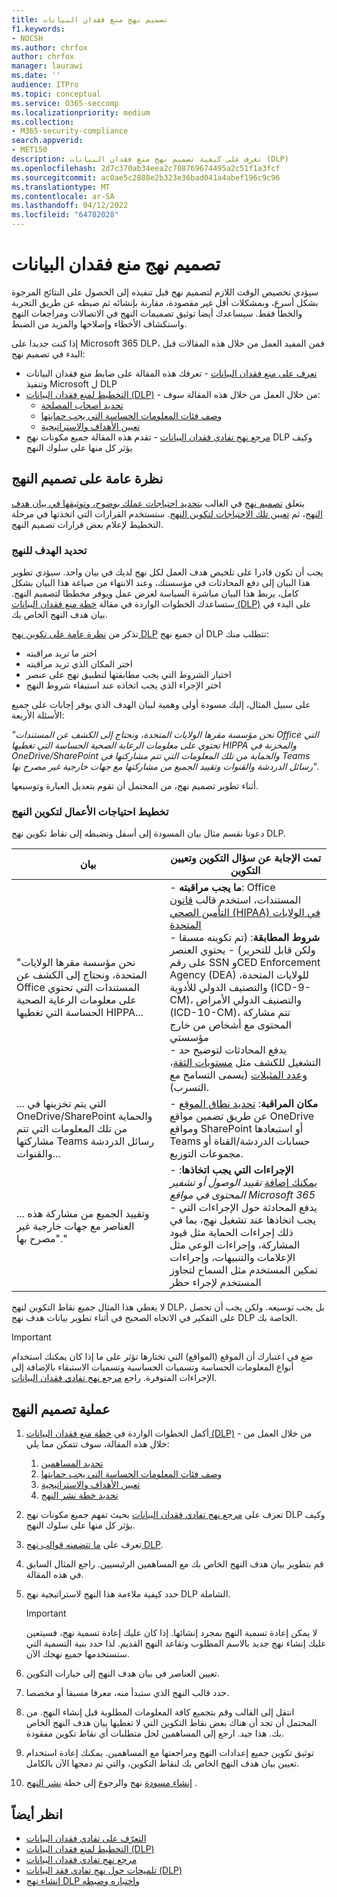 ```yaml
---
title: تصميم نهج منع فقدان البيانات
f1.keywords:
- NOCSH
ms.author: chrfox
author: chrfox
manager: laurawi
ms.date: ''
audience: ITPro
ms.topic: conceptual
ms.service: O365-seccomp
ms.localizationpriority: medium
ms.collection:
- M365-security-compliance
search.appverid:
- MET150
description: تعرف على كيفية تصميم نهج منع فقدان البيانات (DLP)
ms.openlocfilehash: 2d7c370ab34eea2c708769674495a2c51f1a3fcf
ms.sourcegitcommit: ac0ae5c2888e2b323e36bad041a4abef196c9c96
ms.translationtype: MT
ms.contentlocale: ar-SA
ms.lasthandoff: 04/12/2022
ms.locfileid: "64782028"
---
```

# <a name="design-a-data-loss-prevention-policy"></a>تصميم نهج منع فقدان البيانات

سيؤدي تخصيص الوقت اللازم لتصميم نهج قبل تنفيذه إلى الحصول على النتائج المرجوة بشكل أسرع، وبمشكلات أقل غير مقصودة، مقارنة بإنشائه ثم ضبطه عن طريق التجربة والخطأ فقط. سيساعدك أيضا توثيق تصميمات النهج في الاتصالات ومراجعات النهج واستكشاف الأخطاء وإصلاحها والمزيد من الضبط.

<!--, but excessive tuning to get the intended results can be time consuming.

 if you have to do a lot of tuning to get a policy to yield the intended results can be time consuming .-->

إذا كنت جديدا على Microsoft 365 DLP، فمن المفيد العمل من خلال هذه المقالات قبل البدء في تصميم نهج:

- [تعرف على منع فقدان البيانات](dlp-learn-about-dlp.md#learn-about-data-loss-prevention) - تعرفك هذه المقالة على ضابط منع فقدان البيانات وتنفيذ Microsoft ل DLP
- [التخطيط لمنع فقدان البيانات (DLP)](dlp-overview-plan-for-dlp.md#plan-for-data-loss-prevention-dlp) - من خلال العمل من خلال هذه المقالة سوف:
  - [تحديد أصحاب المصلحة](dlp-overview-plan-for-dlp.md#identify-stakeholders)
  - [وصف فئات المعلومات الحساسة التي يجب حمايتها](dlp-overview-plan-for-dlp.md#describe-the-categories-of-sensitive-information-to-protect)
  - [تعيين الأهداف والاستراتيجية](dlp-overview-plan-for-dlp.md#set-goals-and-strategy)
- [مرجع نهج تفادي فقدان البيانات](dlp-policy-reference.md#data-loss-prevention-policy-reference) - تقدم هذه المقالة جميع مكونات نهج DLP وكيف يؤثر كل منها على سلوك النهج

## <a name="policy-design-overview"></a>نظرة عامة على تصميم النهج

يتعلق [تصميم نهج](#policy-design-process) في الغالب [بتحديد احتياجات عملك بوضوح، وتوثيقها في بيان هدف النهج](#define-intent-for-the-policy)، ثم [تعيين تلك الاحتياجات لتكوين النهج](#map-business-needs-to-policy-configuration). ستستخدم القرارات التي اتخذتها في مرحلة التخطيط لإعلام بعض قرارات تصميم النهج.

### <a name="define-intent-for-the-policy"></a>تحديد الهدف للنهج

يجب أن تكون قادرا على تلخيص هدف العمل لكل نهج لديك في بيان واحد. سيؤدي تطوير هذا البيان إلى دفع المحادثات في مؤسستك، وعند الانتهاء من صياغة هذا البيان بشكل كامل، يربط هذا البيان مباشرة السياسة لغرض عمل ويوفر مخططا لتصميم النهج. ستساعدك الخطوات الواردة في مقالة [خطة منع فقدان البيانات (DLP)](dlp-overview-plan-for-dlp.md#overview-of-planning-process) على البدء في بيان هدف النهج الخاص بك.

تذكر من [نظرة عامة على تكوين نهج DLP](dlp-learn-about-dlp.md#dlp-policy-configuration-overview) أن جميع نهج DLP تتطلب منك:

- اختر ما تريد مراقبته
- اختر المكان الذي تريد مراقبته
- اختيار الشروط التي يجب مطابقتها لتطبيق نهج على عنصر
- اختر الإجراء الذي يجب اتخاذه عند استيفاء شروط النهج

على سبيل المثال، إليك مسودة أولى وهمية لبيان الهدف الذي يوفر إجابات على جميع الأسئلة الأربعة:

*"نحن مؤسسة مقرها الولايات المتحدة، ونحتاج إلى الكشف عن المستندات Office التي تحتوي على معلومات الرعاية الصحية الحساسة التي تغطيها HIPPA والمخزنة في OneDrive/SharePoint والحماية من تلك المعلومات التي تتم مشاركتها في Teams رسائل الدردشة والقنوات وتقييد الجميع من مشاركتها مع جهات خارجية غير مصرح بها".*

أثناء تطوير تصميم نهج، من المحتمل أن تقوم بتعديل العبارة وتوسيعها.

### <a name="map-business-needs-to-policy-configuration"></a>تخطيط احتياجات الأعمال لتكوين النهج

دعونا نقسم مثال بيان المسودة إلى أسفل ونضبطه إلى نقاط تكوين نهج DLP.

|بيان|تمت الإجابة عن سؤال التكوين وتعيين التكوين|
|---|---|
|"نحن مؤسسة مقرها الولايات المتحدة، ونحتاج إلى الكشف عن Office المستندات التي تحتوي على معلومات الرعاية الصحية الحساسة التي تغطيها HIPPA...|- **ما يجب مراقبته**: Office المستندات، استخدم قالب [قانون التأمين الصحي (HIPAA) في الولايات المتحدة](what-the-dlp-policy-templates-include.md#us-health-insurance-act-hipaa) </br>- **شروط المطابقة**: (تم تكوينه مسبقا ولكن قابل للتحرير) - يحتوي العنصر على رقم SSN وCED Enforcement Agency (DEA) للولايات المتحدة، والتصنيف الدولي للأدوية (ICD-9-CM)، والتصنيف الدولي الأمراض (ICD-10-CM)، تتم مشاركة المحتوى مع أشخاص من خارج مؤسستي  </br> - يدفع المحادثات لتوضيح حد التشغيل للكشف مثل [مستويات الثقة](sensitive-information-type-learn-about.md#more-on-confidence-levels)، [وعدد المثيلات](dlp-policy-reference.md#content-contains) (يسمى التسامح مع التسرب).|
|... التي يتم تخزينها في OneDrive/SharePoint والحماية من تلك المعلومات التي تتم مشاركتها Teams رسائل الدردشة والقنوات...|- **مكان المراقبة**: [تحديد نطاق الموقع](dlp-policy-reference.md#locations) عن طريق تضمين مواقع OneDrive ومواقع SharePoint أو استبعادها Teams حسابات الدردشة/القناة أو مجموعات التوزيع.|
|... وتقييد الجميع من مشاركة هذه العناصر مع جهات خارجية غير مصرح بها"."|- **الإجراءات التي يجب اتخاذها**: [يمكنك إضافة](dlp-policy-reference.md#actions) *تقييد الوصول أو تشفير المحتوى في مواقع Microsoft 365* </br> - يدفع المحادثة حول الإجراءات التي يجب اتخاذها عند تشغيل نهج، بما في ذلك إجراءات الحماية مثل قيود المشاركة، وإجراءات الوعي مثل الإعلامات والتنبيهات، وإجراءات تمكين المستخدم مثل السماح لتجاوز المستخدم لإجراء حظر|

لا يغطي هذا المثال جميع نقاط التكوين لنهج DLP، بل يجب توسيعه. ولكن يجب أن تحصل على التفكير في الاتجاه الصحيح في أثناء تطوير بيانات هدف نهج DLP الخاصة بك.

> [!IMPORTANT]
> ضع في اعتبارك أن الموقع (المواقع) التي تختارها تؤثر على ما إذا كان يمكنك استخدام أنواع المعلومات الحساسة وتسميات الحساسية وتسميات الاستبقاء بالإضافة إلى الإجراءات المتوفرة. راجع [مرجع نهج تفادي فقدان البيانات](dlp-policy-reference.md#data-loss-prevention-policy-reference).

## <a name="policy-design-process"></a>عملية تصميم النهج

1. أكمل الخطوات الواردة في [خطة منع فقدان البيانات (DLP)](dlp-overview-plan-for-dlp.md#plan-for-data-loss-prevention-dlp) - من خلال العمل من خلال هذه المقالة، سوف تتمكن مما يلي:
   1. [تحديد المساهمين](dlp-overview-plan-for-dlp.md#identify-stakeholders)
   1. [وصف فئات المعلومات الحساسة التي يجب حمايتها](dlp-overview-plan-for-dlp.md#describe-the-categories-of-sensitive-information-to-protect)
   1. [تعيين الأهداف والاستراتيجية](dlp-overview-plan-for-dlp.md#set-goals-and-strategy)
   1. [تحديد خطة نشر النهج](dlp-overview-plan-for-dlp.md#policy-deployment)

2. تعرف على [مرجع نهج تفادي فقدان البيانات](dlp-policy-reference.md#data-loss-prevention-policy-reference) بحيث تفهم جميع مكونات نهج DLP وكيف يؤثر كل منها على سلوك النهج.

3. تعرف على [ما تتضمنه قوالب نهج DLP](what-the-dlp-policy-templates-include.md#what-the-dlp-policy-templates-include).

4. قم بتطوير بيان هدف النهج الخاص بك مع المساهمين الرئيسيين. راجع المثال السابق في هذه المقالة.

5. حدد كيفية ملاءمة هذا النهج لاستراتيجية نهج DLP الشاملة.

   > [!IMPORTANT]
   > لا يمكن إعادة تسمية النهج بمجرد إنشائها. إذا كان عليك إعادة تسمية نهج، فسيتعين عليك إنشاء نهج جديد بالاسم المطلوب وتقاعد النهج القديم. لذا حدد بنية التسمية التي ستستخدمها جميع نهجك الآن.

6. تعيين العناصر في بيان هدف النهج إلى خيارات التكوين.

7. حدد قالب النهج الذي ستبدأ منه، معرفا مسبقا أو مخصصا.

8. انتقل إلى القالب وقم بتجميع كافة المعلومات المطلوبة قبل إنشاء النهج. من المحتمل أن تجد أن هناك بعض نقاط التكوين التي لا تغطيها بيان هدف النهج الخاص بك. هذا جيد. ارجع إلى المساهمين لحل متطلبات أي نقاط تكوين مفقودة.

9. توثيق تكوين جميع إعدادات النهج ومراجعتها مع المساهمين. يمكنك إعادة استخدام تعيين بيان هدف النهج الخاص بك لنقاط التكوين، والتي تم دمجها الآن بالكامل.

10. [إنشاء مسودة](create-test-tune-dlp-policy.md#create-test-and-tune-a-dlp-policy) نهج والرجوع إلى خطة [نشر النهج](dlp-overview-plan-for-dlp.md#policy-deployment) .

<!--## Policy design examples

|Customer business needs description|approach|
|---|---|
|**Contoso Bank** is in a highly regulated industry and has  many different types of sensitive items in many different locations. </br> - knows which types of sensitive information are top priority. </br> - must minimize business disruption as policies are rolled out. </br> -  has IT resources and can hire experts to help plan, design deploy </br> - has a premier support contract with Microsoft|- Take the time to understand what regulations they must comply with and how they are going to comply. </br> -Take the time to understand the better together value of the Microsoft 365 Information Protection stack </br> - Develop sensitivity labeling scheme for prioritized items and apply </br> - Involve business process owners </br>- Design/code policies, deploy in test mode, train users </br>- repeat|
|**TailSpin Toys** doesn’t know what they have or where it is, and have little to no resource depth. They use Teams, OneDrive for Business and Exchange extensively.|- Start with simple policies on the prioritized locations. </br>- Monitor what gets identified </br>- Apply sensitivity labels accordingly </br>- Refine policies, train users|
|**Fabrikam** is a small startup and wants to protect its intellectual property, and must move quickly. They are willing to dedicate some resources, but can't afford to hire outside experts. </br>- Sensitive items are all in Microsoft 365 OneDrive for Business/SharePoint </br>- Adoption of OneDrive for Business and SharePoint is slow, employees/shadow IT use DropBox and Google drive to share/store items </br>- Employees value speed of work over data protection discipline </br>- Customer splurged and bought all 18 employees new Windows 10 devices|- Take advantage of the default DLP policy in Teams </br>- Use restricted by default setting for SharePoint items </br>- Deploy policies that prevent external sharing </br>- Deploy policies to prioritized locations </br>- Deploy policies to Windows 10 devices </br>- Block uploads to non-OneDrive for Business cloud storage|

1. For example:
    1. Identify your volume thresholds that your company deems to be low-risk (leakage tolerance), perhaps from unintentional sharing and is an opportunity to educate users and the threshold that is concerning or high-risk for your company that may need immediate attention.
    - example volume: “Low risk” for Contoso is 1 credit card number, perhaps it was a personal card that was shared carelessly
    - example volume: “High risk” for Contoso is 2 or more credit card numbers. It doesn’t feel like a common scenario that an employee would engage in accidentally

– For each of the sensitive information types listed out, list out **who should have access to that data when it’s generated** and **what type of activities should be allowable with that data**

  <!--(Perhaps this is where we can provide some basic categories, templates, activities and actions that are supported by Microsoft. Some of these items are not discoverable until you are deeper within a policy creation flow. If we provide, we should time stamp it for “last updated” or “as of xx/xx/xxx”)
– (Show table with parent-child relationships between categories, templates and sensitive info types that Microsoft supports) Should be gathered from GA Compliance environment-->

<!--

> [!TIP] The more locations you include ensures broader application of the policy and more consistent coverage. If you include locations that are mostly used for internal collaboration, the responsiveness of collaboration may be impacted.

- whether the protective actions you need are supported throught the associated location or if you need to compromise to extend coverage
    - also usefule for identifying the most restrictive actions available
    - (we shouldn't mention here that the "content contains" condition is the primary staple for a DLP policy and should be utilized as a starting point for policy creation. The other workload-specific conditions can be ustilized as an extended or granular control of company's DLP policy. Useful for when "too much" data is being restricted and known sensitive data typically falls under certain conditions.)
    - (We can mention here that their quantitative goal such as "protect X% of data across all locations while maintaining x productivity" can be monitored throught alerts or reports. If protection is too high of working against their established goals, they can come back to policy and tweak their conditions/actions)
- Finally, you should have a union of what, hwo and when to be covered which will easily map to generating a live policy via Microsoft DLP.
-
5. At this stage you should asses how you should start this policy. ***LINK OUT TO DEPLOYING A POLICY COVERED IN THE PLANNING TOPIC TOO***
    - Test: your company is very large, conservative or the actions established are pretty restrictive
    - Test w/ notifications: same as above, but you get to test out investigation cadence or volume
    - Live: immediately start this policy in your environment. Useful for when data protection is needed immediately, such as a reactive policy creation, or if you're confident in your planning, or if the risk is low (liek audit actions, etc.)
    - keep it off:
-->

<!--## Policy Design Examples

Here are some examples of more detailed policy intent statement to configuration mappings.

*We are a national healthcare provider based in the U.S. We need to protect our patient’s personal information and prevent it from egressing outside of our company’s borders. We want to limit access to our patient’s personal information to only authorized personnel, like our physicians and billing department from our on-premises devices. We've determined that any single instance of any of each information type in any item is not a data risk, but it is a risk when two or more occur in a single item. We have a Microsoft 365 E5 subscription and want to protect all locations and first party apps that are available to us because we can’t afford to have any data leaks. If an event occurs or is prevented, we want to alert our compliance admin and educate our end-users where necessary.*

|Statement|Configuration question answered and configuration mapping|
|---|---|
|We are a national healthcare provider based in the U.S. We need to protect our patient’s personal information...|- **What to monitor**: All available item types, use the [U.S. Health Insurance Act (HIPAA)](what-the-dlp-policy-templates-include.md#us-health-insurance-act-hipaa) template. </br>- **Conditions for a match**: (preconfigured but editable) - item contains full names, physical addresses, driver's license number, U.S. SSN
|...and prevent it from egressing outside of our company’s borders...|- **Actions to take**: Block anyone outside the organization from accessing items, block unintentional sharing by internal users with anyone outside the org.|
|...We want to limit access to our patient’s personal information to only authorized personnel, like our physicians and billing department from our on-premises devices...|- **Actions to take**: - Block access to items, block all activities (upload to cloud, copy to clipboard, copy to USB, copy to network share, access by restricted app, print, copy/move via Bluetooth, copy/move via remote desktop) from Windows devices.  </br> - **Where to monitor**: in all Microsoft 365 locations
|...We've determined that any single instance of any of each information type in any item is not a data risk, but it is a risk when two or more occur in a single item....|- **Conditions for a match**: (preconfigured but editable) any single item contains more than one of these or any two or more of these:  Full Name, U.S. Social Security Number, Drug Enforcement Agency (DEA) number, International Classification of Diseases (ICD-9-CM), International Classification of Diseases (ICD-10-CM), Physical Address, U.S. driver's license number. For example, two instanced of Full Name or one instance of a U.S. Social Security Number along with one instance of Drug Enforcement Agency (DEA) number will trigger a match.

   , content is shared with people outside my organization  </br> - drives conversations to clarify the triggering threshold for detection like [confidence levels](sensitive-information-type-learn-about.md#more-on-confidence-levels), and [instance count](dlp-policy-reference.md#content-contains) (called leakage tolerance).|
|...that are stored in OneDrive/SharePoint and protect against that information being shared Teams chat and channel messages...|- **Where to monitor**:  [Location scoping](dlp-policy-reference.md#locations) by including or excluding OneDrive and SharePoint sites and Teams chat/channel accounts or distribution groups.|
|...and restrict everyone from sharing those items with unauthorized third parties."|- **Actions to take**: [You add](dlp-policy-reference.md#actions) *Restrict access or encrypt the content in Microsoft 365 locations* </br> - drives conversation on what actions to take when a policy is triggered including protective actions like sharing restrictions, awareness actions like notifications and alerts, and user empowerment actions like allow user overrides of a blocking action|

-->

## <a name="see-also"></a>انظر أيضاً

- [التعرّف على تفادي فقدان البيانات](dlp-learn-about-dlp.md#learn-about-data-loss-prevention)
- [التخطيط لمنع فقدان البيانات (DLP)](dlp-overview-plan-for-dlp.md#plan-for-data-loss-prevention-dlp)
- [مرجع نهج تفادي فقدان البيانات](dlp-policy-reference.md#data-loss-prevention-policy-reference)
- [تلميحات حول نهج تفادي فقد البيانات (DLP)](dlp-policy-tips-reference.md#data-loss-prevention-policy-tips-reference)
- [إنشاء نهج DLP واختباره وضبطه](create-test-tune-dlp-policy.md#create-test-and-tune-a-dlp-policy)
